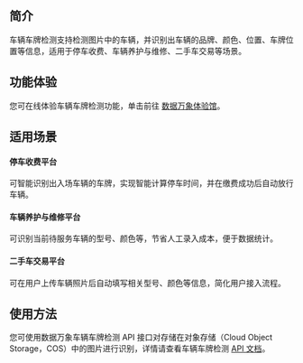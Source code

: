 ## 简介

车辆车牌检测支持检测图片中的车辆，并识别出车辆的品牌、颜色、位置、车牌位置等信息，适用于停车收费、车辆养护与维修、二手车交易等场景。

## 功能体验

您可在线体验车辆车牌检测功能，单击前往 [数据万象体验馆](https://cloud.tencent.com/act/pro/ciExhibition)。


## 适用场景

#### 停车收费平台

可智能识别出入场车辆的车牌，实现智能计算停车时间，并在缴费成功后自动放行车辆。

#### 车辆养护与维修平台

可识别当前待服务车辆的型号、颜色等，节省人工录入成本，便于数据统计。

#### 二手车交易平台

可在用户上传车辆照片后自动填写相关型号、颜色等信息，简化用户接入流程。


## 使用方法

您可使用数据万象车辆车牌检测 API 接口对存储在对象存储（Cloud Object Storage，COS）中的图片进行识别，详情请查看车辆车牌检测 [API 文档](https://cloud.tencent.com/document/product/460/63225)。